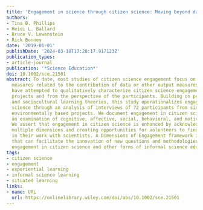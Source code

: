 ```yaml
---
title: 'Engagement in science through citizen science: Moving beyond data collection'
authors:
- Tina B. Phillips
- Heidi L. Ballard
- Bruce V. Lewenstein
- Rick Bonney
date: '2019-01-01'
publishDate: '2024-03-10T17:28:17.917123Z'
publication_types:
- article-journal
publication: '*Science Education*'
doi: 10.1002/sce.21501
abstract: To date, most studies of citizen science engagement focus on quantifiable
  measures related to the contribution of data or other output measures. Few studies
  have attempted to qualitatively characterize citizen science engagement across multiple
  projects and from the perspective of the participants. Building on pertinent literature
  and sociocultural learning theories, this study operationalizes engagement in citizen
  science through an analysis of interviews of 72 participants from six different
  environmentally based projects. We document engagement in citizen science through
  an examination of cognitive, affective, social, behavioral, and motivational dimensions.
  We assert that engagement in citizen science is enhanced by acknowledging these
  multiple dimensions and creating opportunities for volunteers to find personal relevance
  in their work with scientists. A Dimensions of Engagement framework is presented
  that can facilitate the innovation of new questions and methodologies for studying
  engagement in citizen science and other forms of informal science education.
tags:
- citizen science
- engagement
- experiential learning
- informal science learning
- situated learning
links:
- name: URL
  url: https://onlinelibrary.wiley.com/doi/abs/10.1002/sce.21501
---
```

